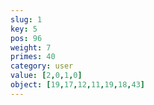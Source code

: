 ```yaml
---
slug: 1
key: 5
pos: 96
weight: 7
primes: 40
category: user
value: [2,0,1,0]
object: [19,17,12,11,19,18,43]
---
```

